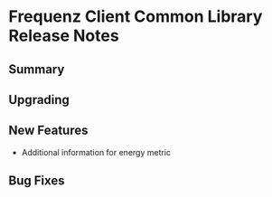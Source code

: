 # Frequenz Client Common Library Release Notes

## Summary

<!-- Here goes a general summary of what this release is about -->

## Upgrading

<!-- Here goes notes on how to upgrade from previous versions, including deprecations and what they should be replaced with -->

## New Features

* Additional information for energy metric

## Bug Fixes

<!-- Here goes notable bug fixes that are worth a special mention or explanation -->
